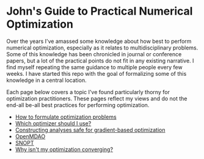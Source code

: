 # John's Guide to Practical Numerical Optimization

Over the years I've amassed some knowledge about how best to perform numerical optimization, especially as it relates to multidisciplinary problems.
Some of this knowledge has been chronicled in journal or conference papers, but a lot of the practical points do not fit in any existing narrative.
I find myself repeating the same guidance to multiple people every few weeks.
I have started this repo with the goal of formalizing some of this knowledge in a central location.

Each page below covers a topic I've found particularly thorny for optimization practitioners.
These pages reflect my views and do not the end-all be-all best practices for performing optimization. 

- [How to formulate optimization problems](formulation.md)
- [Which optimizer should I use?](optimizers.md)
- [Constructing analyses safe for gradient-based optimization](analyses.md)
- [OpenMDAO](openmdao.md)
- [SNOPT](snopt.md)
- [Why isn't my optimization converging?](convergence.md)
